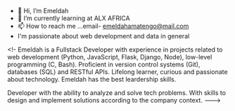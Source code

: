 - 👋 Hi, I’m Emeldah 
- 🌱 I’m currently learning at ALX AFRICA
- 📫 How to reach me ...email- emeldahamatengo@mail.com
- I'm passionate about web development and data in general


<!-
Emeldah is a Fullstack Developer with experience in projects related to web development (Python, JavaScript, Flask, Django, Node), low-level programming (C, Bash). Proficient in version control systems (Git), databases (SQL) and RESTful APIs. Lifelong learner, curious and passionate about technology. Emeldah has the best leardership skills.

Developer with the ability to analyze and solve tech problems. With skills to design and implement solutions according to the company context.
--->
